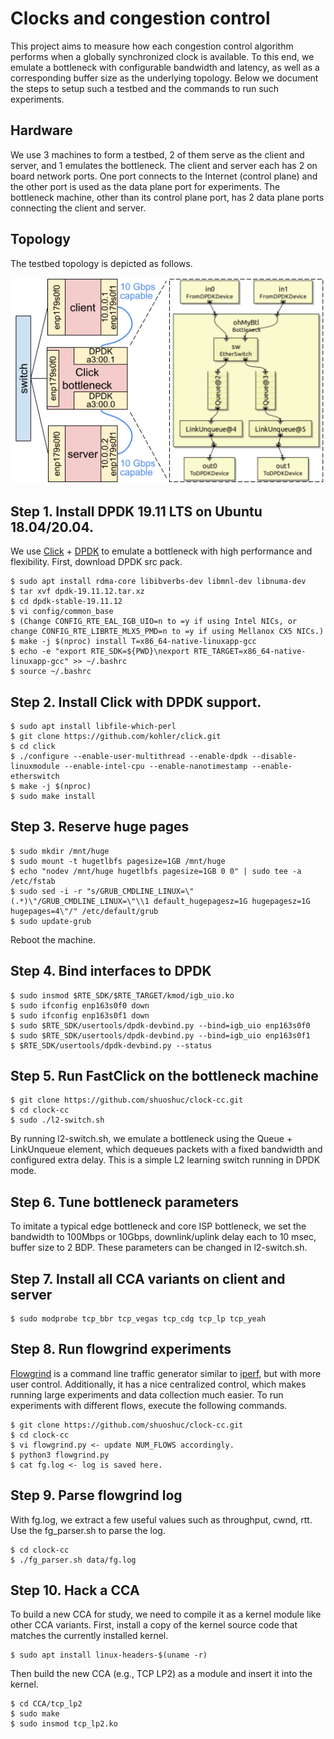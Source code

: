 # Clocks and congestion control
This project aims to measure how each congestion control algorithm performs when
a globally synchronized clock is available. To this end, we emulate a bottleneck
with configurable bandwidth and latency, as well as a corresponding buffer size
as the underlying topology. Below we document the steps to setup such a testbed
and the commands to run such experiments.

## Hardware
We use 3 machines to form a testbed, 2 of them serve as the client and server,
and 1 emulates the bottleneck. The client and server each has 2 on board network
ports. One port connects to the Internet (control plane) and the other port is
used as the data plane port for experiments. The bottleneck machine, other than
its control plane port, has 2 data plane ports connecting the client and server.

## Topology
The testbed topology is depicted as follows.

![topology](testbed-topology.png?raw=true)

## Step 1. Install DPDK 19.11 LTS on Ubuntu 18.04/20.04.
We use [Click](https://github.com/kohler/click) + [DPDK](https://www.dpdk.org/)
to emulate a bottleneck with high performance and flexibility.
First, download DPDK src pack.
```
$ sudo apt install rdma-core libibverbs-dev libmnl-dev libnuma-dev
$ tar xvf dpdk-19.11.12.tar.xz
$ cd dpdk-stable-19.11.12
$ vi config/common_base
$ (Change CONFIG_RTE_EAL_IGB_UIO=n to =y if using Intel NICs, or change CONFIG_RTE_LIBRTE_MLX5_PMD=n to =y if using Mellanox CX5 NICs.)
$ make -j $(nproc) install T=x86_64-native-linuxapp-gcc
$ echo -e "export RTE_SDK=${PWD}\nexport RTE_TARGET=x86_64-native-linuxapp-gcc" >> ~/.bashrc
$ source ~/.bashrc
```

## Step 2. Install Click with DPDK support.
```
$ sudo apt install libfile-which-perl
$ git clone https://github.com/kohler/click.git
$ cd click
$ ./configure --enable-user-multithread --enable-dpdk --disable-linuxmodule --enable-intel-cpu --enable-nanotimestamp --enable-etherswitch
$ make -j $(nproc)
$ sudo make install
```

## Step 3. Reserve huge pages
```
$ sudo mkdir /mnt/huge
$ sudo mount -t hugetlbfs pagesize=1GB /mnt/huge
$ echo "nodev /mnt/huge hugetlbfs pagesize=1GB 0 0" | sudo tee -a /etc/fstab
$ sudo sed -i -r "s/GRUB_CMDLINE_LINUX=\"(.*)\"/GRUB_CMDLINE_LINUX=\"\\1 default_hugepagesz=1G hugepagesz=1G hugepages=4\"/" /etc/default/grub
$ sudo update-grub
```
Reboot the machine.

## Step 4. Bind interfaces to DPDK
```
$ sudo insmod $RTE_SDK/$RTE_TARGET/kmod/igb_uio.ko
$ sudo ifconfig enp163s0f0 down
$ sudo ifconfig enp163s0f1 down
$ sudo $RTE_SDK/usertools/dpdk-devbind.py --bind=igb_uio enp163s0f0
$ sudo $RTE_SDK/usertools/dpdk-devbind.py --bind=igb_uio enp163s0f1
$ $RTE_SDK/usertools/dpdk-devbind.py --status
```

## Step 5. Run FastClick on the bottleneck machine
```
$ git clone https://github.com/shuoshuc/clock-cc.git
$ cd clock-cc
$ sudo ./l2-switch.sh
```
By running l2-switch.sh, we emulate a bottleneck using the Queue + LinkUnqueue
element, which dequeues packets with a fixed bandwidth and configured extra
delay. This is a simple L2 learning switch running in DPDK mode.

## Step 6. Tune bottleneck parameters
To imitate a typical edge bottleneck and core ISP bottleneck, we set the
bandwidth to 100Mbps or 10Gbps, downlink/uplink delay each to 10 msec, buffer
size to 2 BDP. These parameters can be changed in l2-switch.sh.

## Step 7. Install all CCA variants on client and server
```
$ sudo modprobe tcp_bbr tcp_vegas tcp_cdg tcp_lp tcp_yeah
```

## Step 8. Run flowgrind experiments
[Flowgrind](https://github.com/flowgrind/flowgrind) is a command line traffic
generator similar to [iperf](https://iperf.fr/), but with more user control.
Additionally, it has a nice centralized control, which makes running large
experiments and data collection much easier. To run experiments with different
flows, execute the following commands.
```
$ git clone https://github.com/shuoshuc/clock-cc.git
$ cd clock-cc
$ vi flowgrind.py <- update NUM_FLOWS accordingly.
$ python3 flowgrind.py
$ cat fg.log <- log is saved here.
```

## Step 9. Parse flowgrind log
With fg.log, we extract a few useful values such as throughput, cwnd, rtt. Use
the fg_parser.sh to parse the log.
```
$ cd clock-cc
$ ./fg_parser.sh data/fg.log
```

## Step 10. Hack a CCA
To build a new CCA for study, we need to compile it as a kernel module like
other CCA variants. First, install a copy of the kernel source code that matches
the currently installed kernel.
```
$ sudo apt install linux-headers-$(uname -r)
```
Then build the new CCA (e.g., TCP LP2) as a module and insert it into the kernel.
```
$ cd CCA/tcp_lp2
$ sudo make
$ sudo insmod tcp_lp2.ko
```
